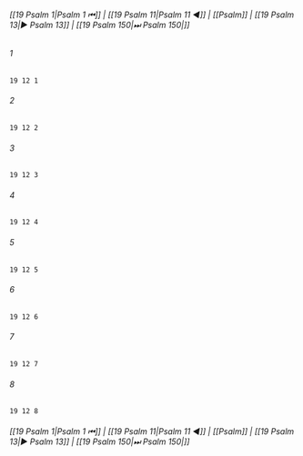 
###### [[19 Psalm 1|Psalm 1 ⏮]] | [[19 Psalm 11|Psalm 11 ◀]] | [[Psalm]] | [[19 Psalm 13|▶ Psalm 13]] | [[19 Psalm 150|⏭ Psalm 150|]]

###### 1
``` verse
19 12 1 
```
###### 2
``` verse
19 12 2 
```
###### 3
``` verse
19 12 3 
```
###### 4
``` verse
19 12 4 
```
###### 5
``` verse
19 12 5 
```
###### 6
``` verse
19 12 6 
```
###### 7
``` verse
19 12 7 
```
###### 8
``` verse
19 12 8 
```

###### [[19 Psalm 1|Psalm 1 ⏮]] | [[19 Psalm 11|Psalm 11 ◀]] | [[Psalm]] | [[19 Psalm 13|▶ Psalm 13]] | [[19 Psalm 150|⏭ Psalm 150|]]

